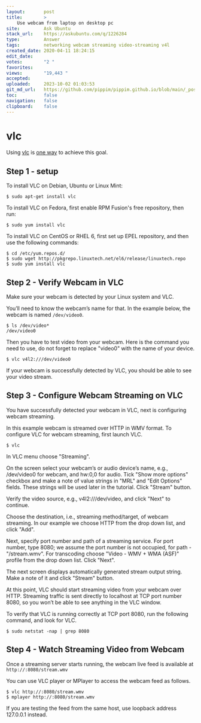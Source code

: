 ```yaml
---
layout:       post
title:        >
    Use webcam from laptop on desktop pc
site:         Ask Ubuntu
stack_url:    https://askubuntu.com/q/1226284
type:         Answer
tags:         networking webcam streaming video-streaming v4l
created_date: 2020-04-11 18:24:15
edit_date:    
votes:        "2 "
favorites:    
views:        "19,443 "
accepted:     
uploaded:     2023-10-02 01:03:53
git_md_url:   https://github.com/pippim/pippim.github.io/blob/main/_posts/2020/2020-04-11-Use-webcam-from-laptop-on-desktop-pc.md
toc:          false
navigation:   false
clipboard:    false
---
```


# vlc

Using [vlc][1] is [one way][2] to achieve this goal.

## Step 1 - setup

To install VLC on Debian, Ubuntu or Linux Mint:

``` 
$ sudo apt-get install vlc
```

To install VLC on Fedora, first enable RPM Fusion's free repository, then run:

``` 
$ sudo yum install vlc
```

To install VLC on CentOS or RHEL 6, first set up EPEL repository, and then use the following commands:

``` 
$ cd /etc/yum.repos.d/
$ sudo wget http://pkgrepo.linuxtech.net/el6/release/linuxtech.repo
$ sudo yum install vlc
```

## Step 2 - Verify Webcam in VLC

Make sure your webcam is detected by your Linux system and VLC.

You’ll need to know the webcam’s name for that. In the example below, the webcam is named `/dev/video0`.

``` 
$ ls /dev/video*
/dev/video0
```

Then you have to test video from your webcam. Here is the command you need to use, do not forget to replace "video0" with the name of your device.

``` 
$ vlc v4l2:///dev/video0
```

If your webcam is successfully detected by VLC, you should be able to see your video stream.

## Step 3 - Configure Webcam Streaming on VLC

You have successfully detected your webcam in VLC, next is configuring webcam streaming.

In this example webcam is streamed over HTTP in WMV format. To configure VLC for webcam streaming, first launch VLC.

``` 
$ vlc
```

In VLC menu choose "Streaming".

On the screen select your webcam’s or audio device’s name, e.g., /dev/video0 for webcam, and hw:0,0 for audio. Tick "Show more options" checkbox and make a note of value strings in "MRL" and "Edit Options" fields. These strings will be used later in the tutorial. Click "Stream" button.

Verify the video source, e.g., v4l2:///dev/video, and click "Next" to continue.

Choose the destination, i.e., streaming method/target, of webcam streaming. In our example we choose HTTP from the drop down list, and click "Add".

Next, specify port number and path of a streaming service. For port number, type 8080; we assume the port number is not occupied, for path - "/stream.wmv". For transcoding choose "Video - WMV + WMA (ASF)" profile from the drop down list. Click "Next".

The next screen displays automatically generated stream output string. Make a note of it and click "Stream" button.

At this point, VLC should start streaming video from your webcam over HTTP. Streaming traffic is sent directly to localhost at TCP port number 8080, so you won’t be able to see anything in the VLC window.

To verify that VLC is running correctly at TCP port 8080, run the following command, and look for VLC.

``` 
$ sudo netstat -nap | grep 8080
```

## Step 4 - Watch Streaming Video from Webcam

Once a streaming server starts running, the webcam live feed is available at
`http://:8080/stream.wmv`

You can use VLC player or MPlayer to access the webcam feed as follows.

``` 
$ vlc http://:8080/stream.wmv
$ mplayer http://:8080/stream.wmv
```

If you are testing the feed from the same host, use loopback address 127.0.0.1 instead.

  [1]: http://www.videolan.org/vlc/index.html
  [2]: https://www.flexihub.com/share-webcam-over-network.html
